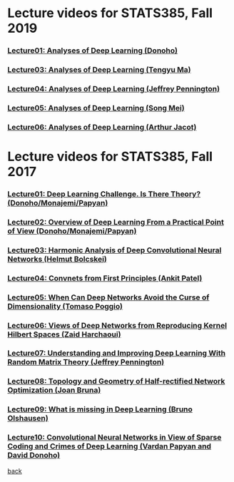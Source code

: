 
# Lecture videos for STATS385, Fall 2019


### [Lecture01: Analyses of Deep Learning (Donoho)]( https://www.youtube.com/watch?v=uEg2Asp2EJo&feature=youtu.be)
### [Lecture03: Analyses of Deep Learning (Tengyu Ma)]( https://www.youtube.com/watch?v=neN9Y7A4Ul0&feature=youtu.be)
### [Lecture04: Analyses of Deep Learning (Jeffrey Pennington)]( https://www.youtube.com/watch?v=dd2LmaDpUas&feature=youtu.be)
### [Lecture05: Analyses of Deep Learning (Song Mei)](https://www.youtube.com/watch?v=7vHr7f3byLc&feature=youtu.be)
### [Lecture06: Analyses of Deep Learning (Arthur Jacot)](https://www.youtube.com/watch?v=GLKY8Zh1VzY&feature=youtu.be)






# Lecture videos for STATS385, Fall 2017


### [Lecture01: Deep Learning Challenge. Is There Theory? (Donoho/Monajemi/Papyan)]( https://www.youtube.com/watch?v=KrTqxmS1-L4)

### [Lecture02: Overview of Deep Learning From a Practical Point of View (Donoho/Monajemi/Papyan)](https://www.youtube.com/watch?v=VsBFt_-h5QA)

### [Lecture03: Harmonic Analysis of Deep Convolutional Neural Networks (Helmut Bolcskei)](https://www.youtube.com/watch?v=oCohnBbmpLA)

### [Lecture04: Convnets from First Principles (Ankit Patel)](https://www.youtube.com/watch?v=uIVPo5eyhE0&feature=youtu.be)

### [Lecture05: When Can Deep Networks Avoid the Curse of Dimensionality (Tomaso Poggio)](https://www.youtube.com/watch?v=4yLCuZnhkdI&feature=youtu.be)

### [Lecture06: Views of Deep Networks from Reproducing Kernel Hilbert Spaces (Zaid Harchaoui)](https://www.youtube.com/edit?o=U&video_id=k4zz_MX2Ero)

### [Lecture07: Understanding and Improving Deep Learning With Random Matrix Theory (Jeffrey Pennington)](https://www.youtube.com/watch?v=idiaK-IBdcM&feature=youtu.be)

### [Lecture08: Topology and Geometry of Half-rectified Network Optimization (Joan Bruna)](https://www.youtube.com/watch?v=rBxoRQODJdM&feature=em-upload_owner)

### [Lecture09: What is missing in Deep Learning (Bruno Olshausen)](https://youtu.be/zSm55CZDwq0)

### [Lecture10: Convolutional Neural Networks in View of Sparse Coding and Crimes of Deep Learning (Vardan Papyan and David Donoho)](https://www.youtube.com/watch?v=LwHhMu_7ZB4&feature=youtu.be)


[back](./)

